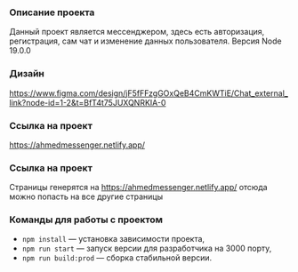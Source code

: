 ### Описание проекта

Данный проект является мессенджером, здесь есть авторизация, регистрация, сам чат и изменение данных пользователя.
Версия Node 19.0.0

### Дизайн

https://www.figma.com/design/jF5fFFzgGOxQeB4CmKWTiE/Chat_external_link?node-id=1-2&t=BfT4t75JUXQNRKIA-0

### Ссылка на проект

https://ahmedmessenger.netlify.app/

### Ссылка на проект

Страницы генерятся на https://ahmedmessenger.netlify.app/ отсюда можно попасть на все другие страницы

### Команды для работы с проектом

- `npm install` — установка зависимости проекта,
- `npm run start` — запуск версии для разработчика на 3000 порту,
- `npm run build:prod` — сборка стабильной версии.
